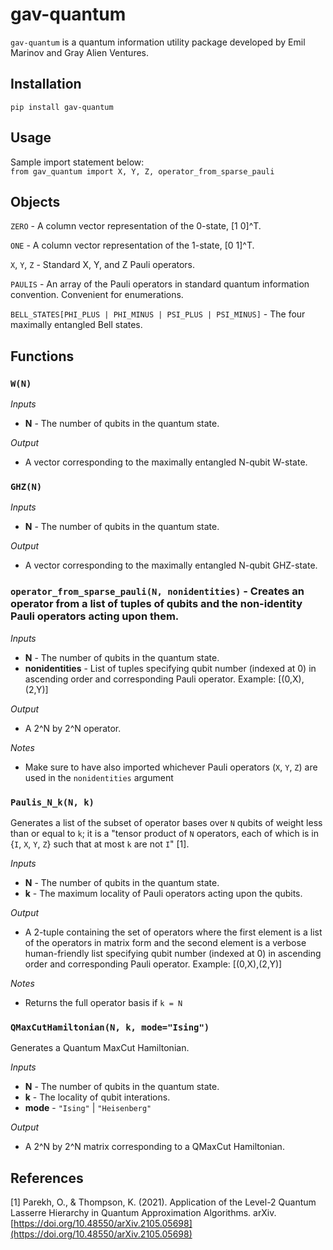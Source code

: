 # gav-quantum

`gav-quantum` is a quantum information utility package developed by Emil Marinov and Gray Alien Ventures.

## Installation
`pip install gav-quantum`

## Usage

Sample import statement below: \
`from gav_quantum import X, Y, Z, operator_from_sparse_pauli`

## Objects

`ZERO` - A column vector representation of the 0-state, [1 0]^T.

`ONE` - A column vector representation of the 1-state, [0 1]^T.

`X`, `Y`, `Z` - Standard X, Y, and Z Pauli operators.

`PAULIS` - An array of the Pauli operators in standard quantum information convention.  Convenient for enumerations.

`BELL_STATES[PHI_PLUS | PHI_MINUS | PSI_PLUS | PSI_MINUS]` - The four maximally entangled Bell states.


## Functions

### `W(N)`

*Inputs*
* **N** - The number of qubits in the quantum state.

*Output*
* A vector corresponding to the maximally entangled N-qubit W-state.

### `GHZ(N)`

*Inputs*
* **N** - The number of qubits in the quantum state.

*Output*
* A vector corresponding to the maximally entangled N-qubit GHZ-state.

### `operator_from_sparse_pauli(N, nonidentities)` - Creates an operator from a list of tuples of qubits and the non-identity Pauli operators acting upon them.

*Inputs*
* **N** - The number of qubits in the quantum state.
* **nonidentities** - List of tuples specifying qubit number (indexed at 0) in ascending order and corresponding Pauli operator. Example: [(0,X),(2,Y)]

*Output*
* A 2^N by 2^N operator.

*Notes*
* Make sure to have also imported whichever Pauli operators (`X`, `Y`, `Z`) are used in the `nonidentities` argument

### `Paulis_N_k(N, k)`
Generates a list of the subset of operator bases over `N` qubits of weight less than or equal to `k`; it is a "tensor product of `N` operators, each of which is in {`I`, `X`, `Y`, `Z`} such that at most `k` are not `I`" [1].

*Inputs*
* **N** - The number of qubits in the quantum state.
* **k** - The maximum locality of Pauli operators acting upon the qubits.

*Output*
* A 2-tuple containing the set of operators where the first element is a list of the operators in matrix form and the second element is a verbose human-friendly list specifying qubit number (indexed at 0) in ascending order and corresponding Pauli operator. Example: [(0,X),(2,Y)]

*Notes*
* Returns the full operator basis if `k = N`

### `QMaxCutHamiltonian(N, k, mode="Ising")`
Generates a Quantum MaxCut Hamiltonian.

*Inputs*
* **N** - The number of qubits in the quantum state.
* **k** - The locality of qubit interations.
* **mode** - `"Ising"` | `"Heisenberg"`

*Output*
* A 2^N by 2^N matrix corresponding to a QMaxCut Hamiltonian.


## References
[1] Parekh, O., & Thompson, K. (2021). Application of the Level-2 Quantum Lasserre Hierarchy in Quantum Approximation Algorithms. arXiv. [https://doi.org/10.48550/arXiv.2105.05698](https://doi.org/10.48550/arXiv.2105.05698)